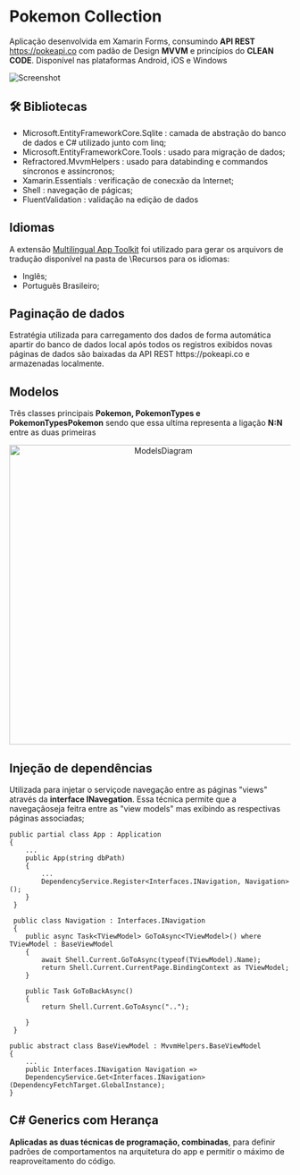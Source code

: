 # Pokemon Collection
Aplicação desenvolvida em Xamarin Forms, consumindo <b>API REST</b> https://pokeapi.co com padão de Design <b>MVVM</b> e princípios do <b>CLEAN CODE</b>. Disponível nas plataformas  Android, iOS e Windows

![Screenshot](https://user-images.githubusercontent.com/68563526/124325397-e591a880-db5a-11eb-8835-c9cdbb7651e4.png)

<h2>🛠 Bibliotecas</h2>

* Microsoft.EntityFrameworkCore.Sqlite : camada de abstração do banco de dados e C# utilizado junto com linq;
* Microsoft.EntityFrameworkCore.Tools : usado para migração de dados;
* Refractored.MvvmHelpers : usado para databinding e commandos síncronos e assíncronos;
* Xamarin.Essentials : verificação de conecxão da Internet;
* Shell : navegação de págicas;
* FluentValidation : validação na edição de dados

<h2>Idiomas</h2>

A extensão <a href="https://pt-br.reactjs.org/">Multilingual App Toolkit</a> foi utilizado para gerar os arquivors de tradução disponível na pasta de \Recursos para os idiomas:
* Inglês;
* Português Brasileiro;

<h2>Paginação de dados</h2>
Estratégia utilizada para carregamento dos dados de forma automática apartir do banco de dados local após todos os registros exibidos novas páginas de dados são baixadas da API REST https://pokeapi.co e armazenadas localmente. 

<h2>Modelos</h2>
Três classes principais <b>Pokemon, PokemonTypes e PokemonTypesPokemon</b> sendo que essa ultíma representa a ligação <b>N:N</b> entre as duas primeiras

<p align="center"><img width="536" alt="ModelsDiagram" src="https://user-images.githubusercontent.com/68563526/124351276-c6812e00-dbcf-11eb-9037-be0d072be859.png"></p>

<h2>Injeção de dependências</h2>

Utilizada para injetar o serviçode navegação entre as páginas "views" através da <b>interface INavegation</b>. Essa técnica permite que a navegaçãoseja feitra entre as "view models" mas exibindo as respectivas páginas associadas;

    public partial class App : Application
    {
        ...   
        public App(string dbPath)
        {
            ...
            DependencyService.Register<Interfaces.INavigation, Navigation>();
        }   
     }
     
     public class Navigation : Interfaces.INavigation
     {
        public async Task<TViewModel> GoToAsync<TViewModel>() where TViewModel : BaseViewModel
        {
            await Shell.Current.GoToAsync(typeof(TViewModel).Name);
            return Shell.Current.CurrentPage.BindingContext as TViewModel;
        }

        public Task GoToBackAsync()
        {
            return Shell.Current.GoToAsync("..");

        }
     }
     
    public abstract class BaseViewModel : MvvmHelpers.BaseViewModel
    {
        ...
        public Interfaces.INavigation Navigation => 
        DependencyService.Get<Interfaces.INavigation>(DependencyFetchTarget.GlobalInstance);
    }

<h2>C# Generics com Herança</h2>

<b>Aplicadas as duas técnicas de programação, combinadas</b>, para definir padrões de comportamentos na arquitetura do app e permitir o máximo de reaproveitamento do código.

